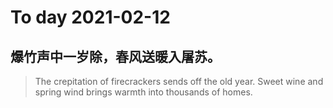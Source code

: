 
# To day 2021-02-12


## 爆竹声中一岁除，春风送暖入屠苏。
> The crepitation of firecrackers sends off the old year. Sweet wine and spring wind brings warmth into thousands of homes.

    
